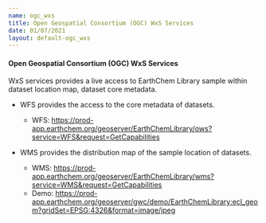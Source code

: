 ```yaml
---
name: ogc_wxs
title: Open Geospatial Consortium (OGC) WxS Services
date: 01/07/2021
layout: default-ogc_wxs
---
```


#### Open Geospatial Consortium (OGC) WxS Services

  WxS services provides a live access to EarthChem Library sample within dataset location map, dataset core metadata.

* WFS provides the access to the core metadata of datasets.
  * WFS: https://prod-app.earthchem.org/geoserver/EarthChemLibrary/ows?service=WFS&request=GetCapabilities
  
* WMS provides the distribution map of the sample location of datasets.
  * WMS: https://prod-app.earthchem.org/geoserver/EarthChemLibrary/wms?service=WMS&request=GetCapabilities
  * Demo: https://prod-app.earthchem.org/geoserver/gwc/demo/EarthChemLibrary:ecl_geom?gridSet=EPSG:4326&format=image/jpeg
